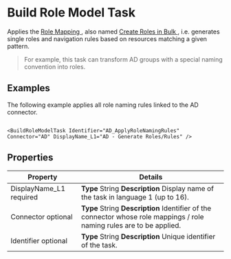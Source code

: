 # Build Role Model Task

Applies the [ Role Mapping ](/docs/identitymanager/6.2/identitymanager/integration-guide/toolkit/xml-configuration/provisioning/rolemapping/index.md), also named
[ Create Roles in Bulk ](/docs/identitymanager/6.2/identitymanager/user-guide/set-up/single-roles-catalog-creation/role-naming-rule-creation/index.md),
i.e. generates single roles and navigation rules based on resources matching a given pattern.

> For example, this task can transform AD groups with a special naming convention into roles.

## Examples

The following example applies all role naming rules linked to the AD connector.

```

<BuildRoleModelTask Identifier="AD_ApplyRoleNamingRules" Connector="AD" DisplayName_L1="AD - Generate Roles/Rules" />

```

## Properties

| Property                | Details                                                                                                                |
| ----------------------- | ---------------------------------------------------------------------------------------------------------------------- |
| DisplayName_L1 required | **Type** String **Description** Display name of the task in language 1 (up to 16).                                     |
| Connector optional      | **Type** String **Description** Identifier of the connector whose role mappings / role naming rules are to be applied. |
| Identifier optional     | **Type** String **Description** Unique identifier of the task.                                                         |
